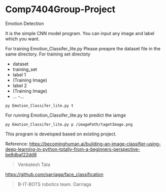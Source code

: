 # Comp7404Group-Project
Emotion Detection

It is the simple CNN model program.
You can input any image and label which you want.

For training Emotion_Classifer_lite.py
Please preapre the dataset file in the same directory.
For training set directoty
- dataset
 - training_set
  - label 1
   - (Training Image)
  - label 2
   - (Training Image)
  - ...
   -...
   
```
py Emotion_Classifer_lite.py t
```

For running Emotion_Classifer_lite.py to predict the iamge

```
py Emotion_Classifer_lite.py p /imagePath/tagetImage.png
```



This program is developed based on existing project.

Reference:
https://becominghuman.ai/building-an-image-classifier-using-deep-learning-in-python-totally-from-a-beginners-perspective-be8dbaf22dd8
> Venkatesh Tata


https://github.com/oarriaga/face_classification
> B-IT-BOTS robotics team.
> Oarriaga




